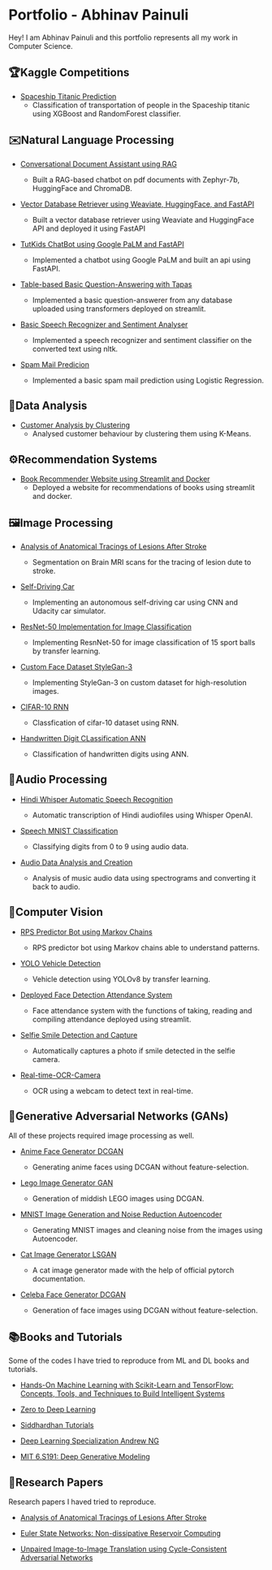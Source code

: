 # **Portfolio** - Abhinav Painuli 

Hey! I am Abhinav Painuli and this portfolio represents all my work in Computer Science.


## 🏆Kaggle Competitions

- [Spaceship Titanic Prediction](https://github.com/wannasleepforlong/Spaceship-Titanic-Transport-Prediction)
  - Classification of transportation of people in the Spaceship titanic using XGBoost and RandomForest classifier.
    

## ✉️Natural Language Processing

- [Conversational Document Assistant using RAG](https://github.com/wannasleepforlong/Conversational-Document-Assistant-using-RAG)
  - Built a RAG-based chatbot on pdf documents with Zephyr-7b, HuggingFace and ChromaDB.

- [Vector Database Retriever using Weaviate, HuggingFace, and FastAPI](https://github.com/wannasleepforlong/Vector-Database-Retriever-using-Weaviate-HuggingFace-and-FastAPI)
  - Built a vector database retriever using Weaviate and HuggingFace API and deployed it using FastAPI

- [TutKids ChatBot using Google PaLM and FastAPI](https://github.com/wannasleepforlong/TutKids-ChatBot-using-Google-PaLM-and-FastAPI)
  - Implemented a chatbot using Google PaLM and built an api using FastAPI.

- [Table-based Basic Question-Answering with Tapas](https://github.com/wannasleepforlong/Table-based-Basic-Question-Answering-with-Tapas)
  - Implemented a basic question-answerer from any database uploaded using transformers deployed on streamlit.
  
- [Basic Speech Recognizer and Sentiment Analyser](https://github.com/wannasleepforlong/Basic-Speech-Recognizer-and-Sentiment-Analyser)
  - Implemented a speech recognizer and sentiment classifier on the converted text using nltk.
    
- [Spam Mail Predicion](https://github.com/wannasleepforlong/ML-Practise-Projects/blob/main/Spam%20mail%20prediction%5BLoR%5D.ipynb)
  - Implemented a basic spam mail prediction using Logistic Regression.


## 🔎Data Analysis
- [Customer Analysis by Clustering](https://github.com/wannasleepforlong/Book-Recommender-Website-using-Streamlit-and-Docker)
  - Analysed customer behaviour by clustering them using K-Means.


## ⚙️Recommendation Systems
- [Book Recommender Website using Streamlit and Docker](https://github.com/wannasleepforlong/Book-Recommender-Website-using-Streamlit-and-Docker)
  - Deployed a website for recommendations of books using streamlit and docker.


## 🖼️Image Processing

- [Analysis of Anatomical Tracings of Lesions After Stroke](https://github.com/wannasleepforlong/Analysis-of-Anatomical-Tracings-of-Lesions-After-Stroke)
  - Segmentation on Brain MRI scans for the tracing of lesion dute to stroke.

- [Self-Driving Car](https://github.com/wannasleepforlong/Self-Driving-Car)
  - Implementing an autonomous self-driving car using CNN and Udacity car simulator.

- [ResNet-50 Implementation for Image Classification](https://github.com/wannasleepforlong/ResNet-50-Implementation-for-Image-Classification)
  - Implementing ResnNet-50 for image classification of 15 sport balls by transfer learning.

- [Custom Face Dataset StyleGan-3](https://github.com/wannasleepforlong/Custom-Face-Dataset-StyleGan3)
  - Implementing StyleGan-3 on custom dataset for high-resolution images.

- [CIFAR-10 RNN](https://github.com/wannasleepforlong/ML-Practise-Projects/blob/main/CIFAR-10%5BRNN%5D.ipynb)
  - Classfication of cifar-10 dataset using RNN.

- [Handwritten Digit CLassification ANN](https://github.com/wannasleepforlong/ML-Practise-Projects/blob/main/Handwritten%20Digit%20Classifcation%5BANN%5D.ipynb)
  - Classification of handwritten digits using ANN.


## 🎵Audio Processing

- [Hindi Whisper Automatic Speech Recognition](https://github.com/wannasleepforlong/Hindi-Whisper-Automatic-Speech-Recognition)
  - Automatic transcription of Hindi audiofiles using Whisper OpenAI.

- [Speech MNIST Classification](https://github.com/wannasleepforlong/Speech-MNIST-Classification-2nd-Sem)
  - Classifying digits from 0 to 9 using audio data.

- [Audio Data Analysis and Creation](https://github.com/wannasleepforlong/ML-Practise-Projects/blob/main/audio-data-analysis-and-creation.ipynb)
  -  Analysis of music audio data using spectrograms and converting it back to audio.
 
    
## 👀Computer Vision

- [RPS Predictor Bot using Markov Chains](https://github.com/wannasleepforlong/Rock-Paper-Scissors-Predictor-on-Pseudo-Random-Number-Generator)
  - RPS predictor bot using Markov chains able to understand patterns. 

- [YOLO Vehicle Detection](https://github.com/wannasleepforlong/YOLO-Road-Sign-Detection-)
  - Vehicle detection using YOLOv8 by transfer learning. 

- [Deployed Face Detection Attendance System](https://github.com/wannasleepforlong/Deployed-Face-Detection-Attendance-System)
  
  - Face attendance system with the functions of taking, reading and compiling attendance deployed using streamlit.
    
- [Selfie Smile Detection and Capture](https://github.com/wannasleepforlong/Selfie-Smile-Detection-and-Capture)
  - Automatically captures a photo if smile detected in the selfie camera.

- [Real-time-OCR-Camera](https://github.com/wannasleepforlong/Real-time-OCR-Camera)
  - OCR using a webcam to detect text in real-time.


## 🎨Generative Adversarial Networks (GANs)

All of these projects required image processing as well.

- [Anime Face Generator DCGAN](https://github.com/wannasleepforlong/Anime-Face-Generator-DCGAN)
  - Generating anime faces using DCGAN without feature-selection.

- [Lego Image Generator GAN](https://github.com/wannasleepforlong/Lego-Image-Generator-GAN-2nd-Sem)
  - Generation of middish LEGO images using DCGAN.

- [MNIST Image Generation and Noise Reduction Autoencoder](https://github.com/wannasleepforlong/MNIST-Image-Generation-and-Noise-Reduction-Autoencoder-2nd-Sem)
  - Generating MNIST images and cleaning noise from the images using Autoencoder.

- [Cat Image Generator LSGAN](https://github.com/wannasleepforlong/Cat-Image-Generator-LSGAN)
  - A cat image generator made with the help of official pytorch documentation.

- [Celeba Face Generator DCGAN](https://github.com/wannasleepforlong/Celeba-Face-Generator-DCGAN)
  - Generation of face images using DCGAN without feature-selection.


## 📚Books and Tutorials

Some of the codes I have tried to reproduce from ML and DL books and tutorials.

- [Hands-On Machine Learning with Scikit-Learn and TensorFlow: Concepts, Tools, and Techniques to Build Intelligent Systems](https://github.com/wannasleepforlong/ML-Practise-Projects)

- [Zero to Deep Learning](https://github.com/wannasleepforlong/ML-Practise-Projects)

- [Siddhardhan Tutorials](https://github.com/wannasleepforlong/ML-Practise-Projects)

- [Deep Learning Specialization Andrew NG](https://github.com/wannasleepforlong/Andrew-NG-Deep-Learning)

- [MIT 6.S191: Deep Generative Modeling](https://www.youtube.com/playlist?list=PLtBw6njQRU-rwp5__7C0oIVt26ZgjG9NI)
  
## 📄Research Papers  

Research papers I haved tried to reproduce.  

- [Analysis of Anatomical Tracings of Lesions After Stroke](https://github.com/wannasleepforlong/Analysis-of-Anatomical-Tracings-of-Lesions-After-Stroke)

- [Euler State Networks: Non-dissipative Reservoir Computing](https://github.com/wannasleepforlong/Multi-Lang-Character-Recognition-CIC)

- [Unpaired Image-to-Image Translation using Cycle-Consistent Adversarial Networks](https://github.com/wannasleepforlong/Unpaired-Image-to-Image-Translation-using-Cycle-Consistent-Adversarial-Networks)

